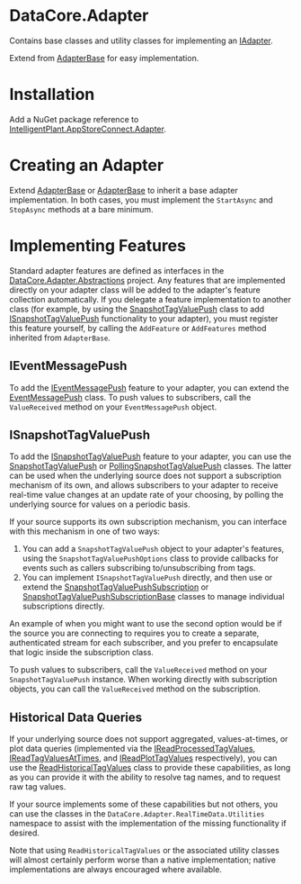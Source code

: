 ﻿# DataCore.Adapter

Contains base classes and utility classes for implementing an [IAdapter](/src/DataCore.Adapter.Abstractions/IAdapter.cs).

Extend from [AdapterBase](./AdapterBase.cs) for easy implementation.


# Installation

Add a NuGet package reference to [IntelligentPlant.AppStoreConnect.Adapter](https://www.nuget.org/packages/IntelligentPlant.AppStoreConnect.Adapter).


# Creating an Adapter

Extend [AdapterBase<T>](./AdapterBaseT.cs) or [AdapterBase](./AdapterBase.cs) to inherit a base adapter implementation. In both cases, you must implement the `StartAsync` and `StopAsync` methods at a bare minimum.


# Implementing Features

Standard adapter features are defined as interfaces in the [DataCore.Adapter.Abstractions](/src/DataCore.Adapter.Abstractions) project. Any features that are implemented directly on your adapter class will be added to the adapter's feature collection automatically. If you delegate a feature implementation to another class (for example, by using the [SnapshotTagValuePush](./RealTimeData/SnapshotTagValuePush.cs) class to add [ISnapshotTagValuePush](/src/DataCore.Adapter.Abstractions/RealTimeData/ISnapshotTagValuePush.cs) functionality to your adapter), you must register this feature yourself, by calling the `AddFeature` or `AddFeatures` method inherited from `AdapterBase`.


## IEventMessagePush

To add the [IEventMessagePush](/src/DataCore.Adapter.Abstractions/Events/IEventMessagePush.cs) feature to your adapter, you can extend the [EventMessagePush](/src/DataCore.Adapter.Abstractions/Events/EventMessagePush.cs) class. To push values to subscribers, call the `ValueReceived` method on your `EventMessagePush` object.


## ISnapshotTagValuePush

To add the [ISnapshotTagValuePush](/src/DataCore.Adapter.Abstractions/RealTimeData/ISnapshotTagValuePush.cs) feature to your adapter, you can use the [SnapshotTagValuePush](./RealTimeData/SnapshotTagValuePush.cs) or [PollingSnapshotTagValuePush](./RealTimeData/PollingSnapshotTagValuePush.cs) classes. The latter can be used when the underlying source does not support a subscription mechanism of its own, and allows subscribers to your adapter to receive real-time value changes at an update rate of your choosing, by polling the underlying source for values on a periodic basis.

If your source supports its own subscription mechanism, you can interface with this mechanism in one of two ways:

1. You can add a `SnapshotTagValuePush` object to your adapter's features, using the `SnapshotTagValuePushOptions` class to provide callbacks for events such as callers subscribing to/unsubscribing from tags.
2. You can implement `ISnapshotTagValuePush` directly, and then use or extend the [SnapshotTagValuePushSubscription](./RealTimeData/SnapshotTagValuePushSubscription.cs) or [SnapshotTagValuePushSubscriptionBase](./RealTimeData/SnapshotTagValuePushSubscriptionBase.cs) classes to manage individual subscriptions directly.

An example of when you might want to use the second option would be if the source you are connecting to requires you to create a separate, authenticated stream for each subscriber, and you prefer to encapsulate that logic inside the subscription class.

To push values to subscribers, call the `ValueReceived` method on your `SnapshotTagValuePush` instance. When working directly with subscription objects, you can call the `ValueReceived` method on the subscription.


## Historical Data Queries 

If your underlying source does not support aggregated, values-at-times, or plot data queries (implemented via the [IReadProcessedTagValues](/src/DataCore.Adapter.Abstractions/RealTimeData/IReadProcessedTagValues.cs), [IReadTagValuesAtTimes](/src/DataCore.Adapter.Abstractions/RealTimeData/IReadTagValuesAtTimes.cs), and [IReadPlotTagValues](/src/DataCore.Adapter.Abstractions/RealTimeData/IReadPlotTagValues.cs) respectively), you can use the [ReadHistoricalTagValues](./RealTimeData/ReadHistoricalTagValues.cs) class to provide these capabilities, as long as you can provide it with the ability to resolve tag names, and to request raw tag values.

If your source implements some of these capabilities but not others, you can use the classes in the `DataCore.Adapter.RealTimeData.Utilities` namespace to assist with the implementation of the missing functionality if desired.

Note that using `ReadHistoricalTagValues` or the associated utility classes will almost certainly perform worse than a native implementation; native implementations are always encouraged where available.
